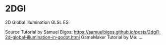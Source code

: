 # 2DGI
2D Global Illumination GLSL ES

Source Tutorial by Samuel Bigos: https://samuelbigos.github.io/posts/2dgi1-2d-global-illumination-in-godot.html
GameMaker Tutorial by Me: ...
